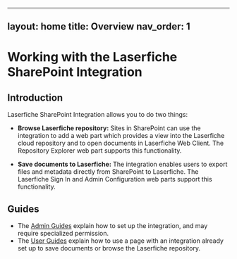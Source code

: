<!--Copyright (c) Laserfiche.
Licensed under the MIT License. See LICENSE.md in the project root for license information.-->

---
layout: home
title: Overview
nav_order: 1
---

# Working with the Laserfiche SharePoint Integration

## Introduction

Laserfiche SharePoint Integration allows you to do two things:

- <b>Browse Laserfiche repository:</b> Sites in SharePoint can use the integration to add a web part which provides a view into the
  Laserfiche cloud repository and to open documents in Laserfiche Web Client. The Repository Explorer web part supports this functionality.

- <b>Save documents to Laserfiche:</b>
  The integration enables users to export files and metadata directly from SharePoint to Laserfiche. The Laserfiche Sign In and Admin
  Configuration web parts support this functionality.

## Guides

- The [Admin Guides](./docs/admin-documentation) explain how to set up the integration, and may require specialized permission.
- The [User Guides](./docs/user-documentation) explain how to use a page with an integration already set up to save documents or browse the Laserfiche repository.
